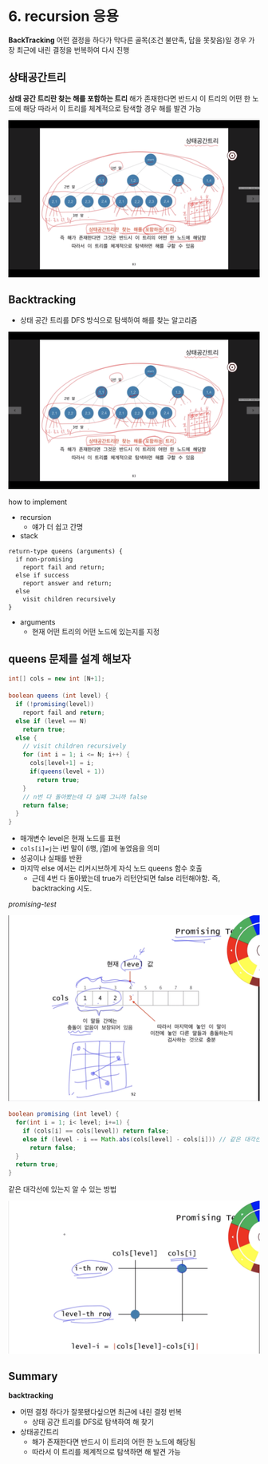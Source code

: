 # 6. recursion 응용

**BackTracking**
어떤 결정을 하다가 막다른 골목(조건 불만족, 답을 못찾음)일 경우 가장 최근에 내린 결정을 번복하여 다시 진행

## 상태공간트리

**상태 공간 트리란 찾는 해를 포함하는 트리**
해가 존재한다면 반드시 이 트리의 어떤 한 노드에 해당
따라서 이 트리를 체계적으로 탐색할 경우 해를 발견 가능

![img](./img/1-6-1-recursion.png)

## Backtracking

- 상태 공간 트리를 DFS 방식으로 탐색하여 해를 찾는 알고리즘

![img](./img/1-6-2-recursion.png)

how to implement

- recursion
  - 얘가 더 쉽고 간명
- stack

```
return-type queens (arguments) {
  if non-promising
    report fail and return;
  else if success
    report answer and return;
  else
    visit children recursively
}
```

- arguments
  - 현재 어떤 트리의 어떤 노드에 있는지를 지정

## queens 문제를 설계 해보자

```java
int[] cols = new int [N+1];

boolean queens (int level) {
  if (!promising(level))
    report fail and return;
  else if (level == N)
    return true;
  else {
    // visit children recursively
    for (int i = 1; i <= N; i++) {
      cols[level+1] = i;
      if(queens(level + 1))
        return true;
    }
    // n번 다 돌아봤는데 다 실패 그니까 false
    return false;
  }
}
```

- 매개변수 level은 현재 노드를 표현
- `cols[i]=j`는 i번 말이 (i행, j열)에 놓였음을 의미
- 성공이냐 실패를 반환
- 마지막 else 에서는 리커시브하게 자식 노드 queens 함수 호출
  - 근데 4번 다 돌아봤는데 true가 리턴안되면 false 리턴해야함. 즉, backtracking 시도.

_promising-test_

![img](./img/1-6-3-recursion.png)

```java
boolean promising (int level) {
  for(int i = 1; i< level; i+=1) {
    if (cols[i] == cols[level]) return false;
    else if (level - i == Math.abs(cols[level] - cols[i])) // 같은 대각선에 놓였는지
      return false;
  }
  return true;
}
```

같은 대각선에 있는지 알 수 있는 방법

![img](./img/1-6-4-recursion.png)

## Summary

**backtracking**

- 어떤 결정 하다가 잘못됐다싶으면 최근에 내린 결정 번복
  - 상태 공간 트리를 DFS로 탐색하여 해 찾기
- 상태공간트리
  - 해가 존재한다면 반드시 이 트리의 어떤 한 노드에 해당됨
  - 따라서 이 트리를 체계적으로 탐색하면 해 발견 가능
